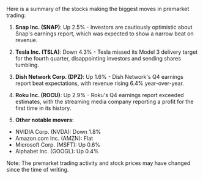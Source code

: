 Here is a summary of the stocks making the biggest moves in premarket trading:

1. **Snap Inc. (SNAP)**: Up 2.5% - Investors are cautiously optimistic about Snap's earnings report, which was expected to show a narrow beat on revenue.

2. **Tesla Inc. (TSLA)**: Down 4.3% - Tesla missed its Model 3 delivery target for the fourth quarter, disappointing investors and sending shares tumbling.

3. **Dish Network Corp. (DPZ)**: Up 1.6% - Dish Network's Q4 earnings report beat expectations, with revenue rising 6.4% year-over-year.

4. **Roku Inc. (ROCU)**: Up 2.9% - Roku's Q4 earnings report exceeded estimates, with the streaming media company reporting a profit for the first time in its history.

5. **Other notable movers**:
* NVIDIA Corp. (NVDA): Down 1.8%
* Amazon.com Inc. (AMZN): Flat
* Microsoft Corp. (MSFT): Up 0.6%
* Alphabet Inc. (GOOGL): Up 0.4%

Note: The premarket trading activity and stock prices may have changed since the time of writing.